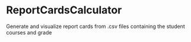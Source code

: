 # ReportCardsCalculator
 Generate and visualize report cards from .csv files containing the student courses and grade
